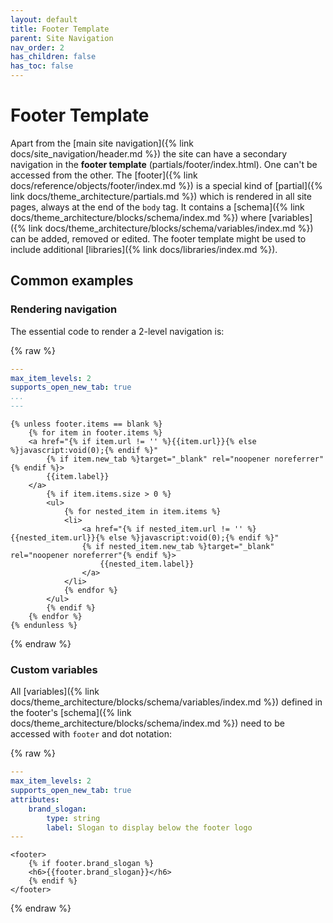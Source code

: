 ```yaml
---
layout: default
title: Footer Template
parent: Site Navigation
nav_order: 2
has_children: false
has_toc: false
---
```


# Footer Template
Apart from the [main site navigation]({% link docs/site_navigation/header.md %}) the site can have a secondary navigation in the **footer template** (partials/footer/index.html). One can't be accessed from the other.
The [footer]({% link docs/reference/objects/footer/index.md %}) is a special kind of [partial]({% link docs/theme_architecture/partials.md %}) which is rendered in all site pages, always at the end of the `body` tag. It contains a [schema]({% link docs/theme_architecture/blocks/schema/index.md %}) where [variables]({% link docs/theme_architecture/blocks/schema/variables/index.md %}) can be added, removed or edited. The footer template might be used to include additional [libraries]({% link docs/libraries/index.md %}).

## Common examples

### Rendering navigation
The essential code to render a 2-level navigation is:

{% raw %}
```yaml
---
max_item_levels: 2
supports_open_new_tab: true
...
---
```
```liquid
{% unless footer.items == blank %}
    {% for item in footer.items %}
    <a href="{% if item.url != '' %}{{item.url}}{% else %}javascript:void(0);{% endif %}"
        {% if item.new_tab %}target="_blank" rel="noopener noreferrer"{% endif %}>
        {{item.label}}
    </a>
        {% if item.items.size > 0 %}
        <ul>
            {% for nested_item in item.items %}
            <li>
                <a href="{% if nested_item.url != '' %}{{nested_item.url}}{% else %}javascript:void(0);{% endif %}" 
                {% if nested_item.new_tab %}target="_blank" rel="noopener noreferrer"{% endif %}>
                    {{nested_item.label}}
                </a>
            </li>
            {% endfor %}
        </ul>
        {% endif %}
    {% endfor %}
{% endunless %}
```
{% endraw %}

### Custom variables
All [variables]({% link docs/theme_architecture/blocks/schema/variables/index.md %}) defined in the footer's [schema]({% link docs/theme_architecture/blocks/schema/index.md %}) need to be accessed with `footer` and dot notation:

{% raw %}
```yaml
---
max_item_levels: 2
supports_open_new_tab: true
attributes:
    brand_slogan:
        type: string
        label: Slogan to display below the footer logo
---
```
```liquid
<footer>
    {% if footer.brand_slogan %}
    <h6>{{footer.brand_slogan}}</h6>
    {% endif %}
</footer>
```
{% endraw %}